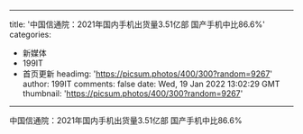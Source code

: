 
---
title: '中国信通院：2021年国内手机出货量3.51亿部 国产手机中比86.6%'
categories: 
 - 新媒体
 - 199IT
 - 首页更新
headimg: 'https://picsum.photos/400/300?random=9267'
author: 199IT
comments: false
date: Wed, 19 Jan 2022 13:02:29 GMT
thumbnail: 'https://picsum.photos/400/300?random=9267'
---

<div>   
中国信通院：2021年国内手机出货量3.51亿部 国产手机中比86.6%  
</div>
            